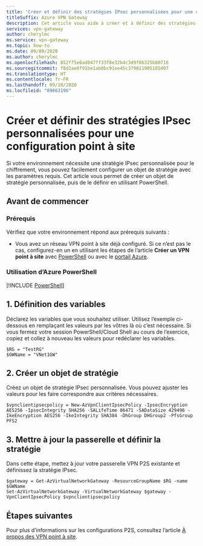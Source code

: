 ```yaml
---
title: 'Créer et définir des stratégies IPsec personnalisées pour une configuration point à site : PowerShell'
titleSuffix: Azure VPN Gateway
description: Cet article vous aide à créer et à définir des stratégies IPsec personnalisées pour les configurations de passerelle VPN P2S
services: vpn-gateway
author: cherylmc
ms.service: vpn-gateway
ms.topic: how-to
ms.date: 09/09/2020
ms.author: cherylmc
ms.openlocfilehash: 852ff5e6ad847ff33f8e32b4c3d9f8b325b80716
ms.sourcegitcommit: f8d2ae6f91be1ab0bc91ee45c379811905185d07
ms.translationtype: HT
ms.contentlocale: fr-FR
ms.lasthandoff: 09/10/2020
ms.locfileid: "89663196"
---
```

# <a name="create-and-set-custom-ipsec-policies-for-point-to-site"></a>Créer et définir des stratégies IPsec personnalisées pour une configuration point à site

Si votre environnement nécessite une stratégie IPsec personnalisée pour le chiffrement, vous pouvez facilement configurer un objet de stratégie avec les paramètres requis. Cet article vous permet de créer un objet de stratégie personnalisée, puis de le définir en utilisant PowerShell.

## <a name="before-you-begin"></a>Avant de commencer

### <a name="prerequisites"></a>Prérequis

Vérifiez que votre environnement répond aux prérequis suivants :

* Vous avez un réseau VPN point à site déjà configuré. Si ce n’est pas le cas, configurez-en un en utilisant les étapes de l’article **Créer un VPN point à site** avec [PowerShell](vpn-gateway-howto-point-to-site-rm-ps.md) ou avec le [portail Azure](vpn-gateway-howto-point-to-site-resource-manager-portal.md).

### <a name="working-with-azure-powershell"></a>Utilisation d’Azure PowerShell

[!INCLUDE [PowerShell](../../includes/vpn-gateway-cloud-shell-powershell.md)]

## <a name="1-set-variables"></a><a name="signin"></a>1. Définition des variables

Déclarez les variables que vous souhaitez utiliser. Utilisez l’exemple ci-dessous en remplaçant les valeurs par les vôtres là où c’est nécessaire. Si vous fermez votre session PowerShell/Cloud Shell au cours de l’exercice, copiez et collez à nouveau les valeurs pour redéclarer les variables.

  ```azurepowershell-interactive
  $RG = "TestRG"
  $GWName = "VNet1GW"
  ```

## <a name="2-create-policy-object"></a><a name="create"></a>2. Créer un objet de stratégie

Créez un objet de stratégie IPsec personnalisée. Vous pouvez ajuster les valeurs pour les faire correspondre aux critères nécessaires.

```azurepowershell-interactive
$vpnclientipsecpolicy = New-AzVpnClientIpsecPolicy -IpsecEncryption AES256 -IpsecIntegrity SHA256 -SALifeTime 86471 -SADataSize 429496 -IkeEncryption AES256 -IkeIntegrity SHA384 -DhGroup DHGroup2 -PfsGroup PFS2
```

## <a name="3-update-gateway-and-set-policy"></a><a name="update"></a>3. Mettre à jour la passerelle et définir la stratégie

Dans cette étape, mettez à jour votre passerelle VPN P2S existante et définissez la stratégie IPsec.

```azurepowershell-interactive
$gateway = Get-AzVirtualNetworkGateway -ResourceGroupName $RG -name $GWName
Set-AzVirtualNetworkGateway -VirtualNetworkGateway $gateway -VpnClientIpsecPolicy $vpnclientipsecpolicy
```

## <a name="next-steps"></a>Étapes suivantes

Pour plus d’informations sur les configurations P2S, consultez l’article [À propos des VPN point à site](point-to-site-about.md).